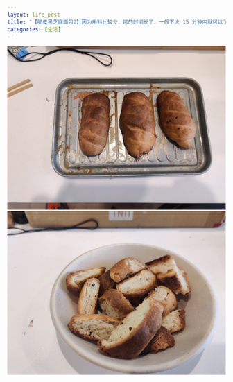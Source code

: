 ```yaml
---
layout: life_post
title: "【脆皮黑芝麻面包2】因为用料比较少，烤的时间长了，一般下火 15 分钟内就可以了..."
categories: [生活]
---
```


![IMG_20210103_150703](https://raw.githubusercontent.com/petterobam/picture-bucket/main/vs-code/upload/imgs/IMG_20210103_150703.jpg)
![IMG_20210103_151417](https://raw.githubusercontent.com/petterobam/picture-bucket/main/vs-code/upload/imgs/IMG_20210103_151417.jpg)